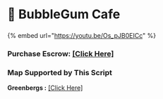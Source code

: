 # 🧋 BubbleGum Cafe

###

{% embed url="https://youtu.be/Os_pJB0EICc" %}

### Purchase Escrow: [\[Click Here\]](https://pulsescripts.com/product/6707950)

### Map Supported by This Script

**Greenbergs :** [\[Click Here\]](https://greencome-mapping.tebex.io/package/6266966)



